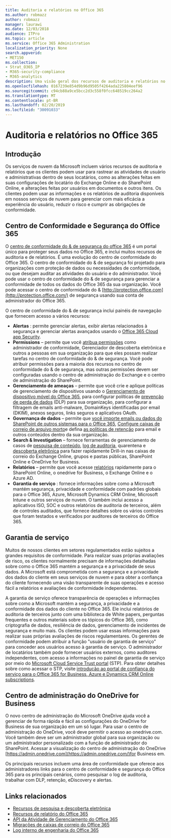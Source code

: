 ```yaml
---
title: Auditoria e relatórios no Office 365
ms.author: robmazz
author: robmazz
manager: laurawi
ms.date: 12/03/2018
audience: ITPro
ms.topic: article
ms.service: Office 365 Administration
localization_priority: None
search.appverid:
- MET150
ms.collection:
- Strat_O365_IP
- M365-security-compliance
- M365-analytics
description: Uma visão geral dos recursos de auditoria e relatórios no Office 365, bem como garantia de serviço.
ms.openlocfilehash: 0167239e854d9b96d9505f4264ada225804eef96
ms.sourcegitcommit: c94cb88a9ce5bcc2d3c558f0fcc648519cc264a2
ms.translationtype: MT
ms.contentlocale: pt-BR
ms.lasthandoff: 02/20/2019
ms.locfileid: "30091033"
---
```

# <a name="auditing-and-reporting-in-office-365"></a>Auditoria e relatórios no Office 365

## <a name="introduction"></a>Introdução
Os serviços de nuvem da Microsoft incluem vários recursos de auditoria e relatórios que os clientes podem usar para rastrear as atividades de usuário e administrativas dentro de seus locatários, como as alterações feitas em suas configurações de locatário do Exchange Online e do SharePoint Online, e alterações feitas por usuários em documentos e outros itens. Os clientes podem usar as informações e os relatórios de auditoria disponíveis em nossos serviços de nuvem para gerenciar com mais eficácia a experiência do usuário, reduzir o risco e cumprir as obrigações de conformidade.

## <a name="office-365-security--compliance-center"></a>Centro de Conformidade e Segurança do Office 365
O [centro de conformidade do & de segurança do office 365](https://support.office.com/article/Go-to-the-Office-365-Security-Compliance-Center-7e696a40-b86b-4a20-afcc-559218b7b1b8) é um portal único para proteger seus dados no Office 365, e inclui muitos recursos de auditoria e de relatórios. É uma evolução do centro de conformidade do Office 365. O centro de conformidade do & de segurança foi projetado para organizações com proteção de dados ou necessidades de conformidade, ou que desejam auditar as atividades do usuário e do administrador. Você pode usar o centro de conformidade do & de segurança para gerenciar a conformidade de todos os dados do Office 365 da sua organização. Você pode acessar o centro de conformidade do & [http://protection.office.com](http://protection.office.com/) de segurança usando sua conta de administrador do Office 365.

O centro de conformidade do & de segurança inclui painéis de navegação que fornecem acesso a vários recursos:
- **Alertas** : permite gerenciar alertas, exibir alertas relacionados à segurança e gerenciar alertas avançados usando o [Office 365 Cloud app Security](https://docs.microsoft.com/en-us/Office365/SecurityCompliance/office-365-cas-overview). 
- **Permissions** – permite que você [atribua permissões](https://support.office.com/article/Give-users-access-to-the-Office-365-Security-Compliance-Center-2cfce2c8-20c5-47f9-afc4-24b059c1bd76) como administrador de conformidade, Gerenciador de descoberta eletrônica e outros a pessoas em sua organização para que eles possam realizar tarefas no centro de conformidade do & de segurança. Você pode atribuir permissões para a maioria dos recursos no centro de conformidade do & de segurança, mas outras permissões devem ser configuradas usando o centro de administração do Exchange e o centro de administração do SharePoint.
- **Gerenciamento de ameaças** – permite que você crie e aplique políticas de gerenciamento de dispositivos usando o [Gerenciamento de dispositivo móvel do Office 365](https://support.office.com/article/Overview-of-Mobile-Device-Management-for-Office-365-faa7d8e5-645d-4d59-839c-c8d4c1869e4a), para configurar políticas de [prevenção de perda de dados](https://support.office.com/article/Overview-of-data-loss-prevention-policies-1966b2a7-d1e2-4d92-ab61-42efbb137f5e) (DLP) para sua organização, para configurar a filtragem de emails anti-malware, DomainKeys identificadas por email (DKIM), anexos seguros, links seguros e aplicativos OAuth.
- **Governança de dados** – permite que [você importe emails ou dados do SharePoint de outros sistemas para o Office 365](https://support.office.com/article/Import-PST-files-or-SharePoint-data-to-Office-365-ba688e0a-0fcb-4bd7-8e57-2b669564ea84), [Configure caixas de correio de arquivo morto](https://support.office.com/article/Enable-archive-mailboxes-in-the-Office-365-Security-Compliance-Center-268a109e-7843-405b-bb3d-b9393b2342ce)e defina [as políticas de retenção](https://support.office.com/article/Retention-in-the-Office-365-Security-Compliance-Center-2a0fc432-f18c-45aa-a539-30ab035c608c) para email e outros conteúdos dentro da sua organização.
- **Search & Investigation** – fornece ferramentas de gerenciamento de casos de [pesquisa de conteúdo](https://support.office.com/article/Run-a-Content-Search-in-the-Office-365-Security-Compliance-Center-61852fd9-fe8a-4880-a339-cb19ed3bff4a), [log de auditoria](https://support.office.com/article/Search-the-audit-log-in-the-Office-365-Security-Compliance-Center-0d4d0f35-390b-4518-800e-0c7ec95e946c), quarentena e [descoberta eletrônica](https://support.office.com/article/Manage-eDiscovery-cases-in-the-Office-365-Security-Compliance-Center-edea80d6-20a7-40fb-b8c4-5e8c8395f6da) para fazer rapidamente Drill-in nas caixas de correio do Exchange Online, grupos e pastas públicas, SharePoint Online e OneDrive for Business.
- **Relatórios** – permite que você acesse [relatórios](https://support.office.com/article/Reports-in-the-Office-365-Security-Compliance-Center-7acd33ce-1ec8-49fb-b625-43bac7b58c5a) rapidamente para o SharePoint Online, o onedrive for Business, o Exchange Online e o Azure AD.
- **Garantia de serviço** : fornece informações sobre como a Microsoft mantém segurança, privacidade e conformidade com padrões globais para o Office 365, Azure, Microsoft Dynamics CRM Online, Microsoft Intune e outros serviços de nuvem. O também inclui acesso a aplicativos ISO, SOC e outros relatórios de auditoria de terceiros, além de controles auditados, que fornece detalhes sobre os vários controles que foram testados e verificados por auditores de terceiros do Office 365.

## <a name="service-assurance"></a>Garantia de serviço
Muitos de nossos clientes em setores regulamentados estão sujeitos a grandes requisitos de conformidade. Para realizar suas próprias avaliações de risco, os clientes normalmente precisam de informações detalhadas sobre como o Office 365 mantém a segurança e a privacidade de seus dados. A Microsoft está comprometida com a segurança e a privacidade dos dados do cliente em seus serviços de nuvem e para obter a confiança do cliente fornecendo uma visão transparente de suas operações e acesso fácil a relatórios e avaliações de conformidade independentes.

A garantia de serviço oferece transparência de operações e informações sobre como a Microsoft mantém a segurança, a privacidade e a conformidade dos dados do cliente no Office 365. Ele inclui relatórios de auditoria de terceiros junto com uma biblioteca de White papers, perguntas frequentes e outros materiais sobre os tópicos do Office 365, como criptografia de dados, resiliência de dados, gerenciamento de incidentes de segurança e muito mais. Os clientes podem usar essas informações para realizar suas próprias avaliações de riscos regulamentares. Os gerentes de conformidade podem atribuir a função "usuário de garantia de serviço" para conceder aos usuários acesso à garantia de serviço. O administrador de locatários também pode fornecer usuários externos, como auditores independentes, com acesso a informações no painel de garantia de serviço por meio do [Microsoft Cloud Service Trust portal](http://aka.ms/STP) (STP). Para obter detalhes sobre como acessar o STP, visite [introdução ao portal de confiança do serviço para o Office 365 for Business, Azure e Dynamics CRM Online subscriptions](http://aka.ms/STPHelp).

## <a name="onedrive-for-business-admin-center"></a>Centro de administração do OneDrive for Business
O novo centro de administração do Microsoft OneDrive ajuda você a gerenciar de forma rápida e fácil as configurações do OneDrive for Business de sua organização em um só lugar. Para usar o centro de administração do OneDrive, você deve permitir o acesso ao onedrive.com. Você também deve ser um administrador global para sua organização ou um administrador personalizado com a função de administrador do SharePoint. Acessar a visualização do centro de administração do OneDrive [https://admin.onedrive.com](https://admin.onedrive.com/)for Business em.

Os principais recursos incluem uma área de conformidade que oferece aos administradores links para o centro de conformidade e segurança do Office 365 para os principais cenários, como pesquisar o log de auditoria, trabalhar com DLP, retenção, eDiscovery e alertas.

## <a name="related-links"></a>Links relacionados
- [Recursos de pesquisa e descoberta eletrônica](office-365-ediscovery-and-search-features.md)
- [Recursos de relatório do Office 365](office-365-reporting-features.md)
- [API da Atividade de Gerenciamento do Office 365](office-365-management-activity-api.md)
- [Migrações de caixas de correio do Office 365](office-365-mailbox-migrations.md)
- [Log interno de engenharia do Office 365](office-365-internal-logging.md)